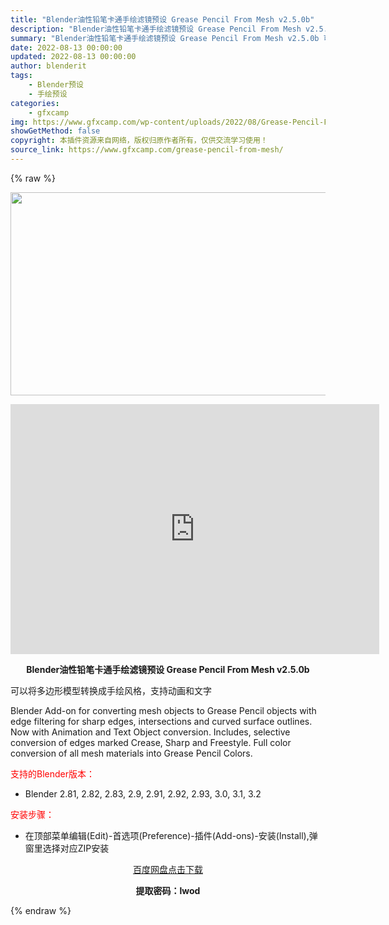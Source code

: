 ```yaml
---
title: "Blender油性铅笔卡通手绘滤镜预设 Grease Pencil From Mesh v2.5.0b"
description: "Blender油性铅笔卡通手绘滤镜预设 Grease Pencil From Mesh v2.5.0b 可以将多边形模型转换成手绘风格，支持动画和文字 Blender Add-on for conve..."
summary: "Blender油性铅笔卡通手绘滤镜预设 Grease Pencil From Mesh v2.5.0b 可以将多边形模型转换成手绘风格，支持动画和文字 Blender Add-on for conve..."
date: 2022-08-13 00:00:00
updated: 2022-08-13 00:00:00
author: blenderit
tags: 
    - Blender预设
    - 手绘预设
categories:
    - gfxcamp
img: https://www.gfxcamp.com/wp-content/uploads/2022/08/Grease-Pencil-From-Mesh.jpg
showGetMethod: false
copyright: 本插件资源来自网络，版权归原作者所有，仅供交流学习使用！
source_link: https://www.gfxcamp.com/grease-pencil-from-mesh/
---
```


{% raw %}
<div><p><img decoding="async" class="aligncenter size-full wp-image-106035" src="https://www.gfxcamp.com/wp-content/uploads/2022/08/Grease-Pencil-From-Mesh.jpg" data-src="https://www.gfxcamp.com/wp-content/uploads/2022/08/Grease-Pencil-From-Mesh.jpg" alt="" width="590" height="325" data-srcset="https://www.gfxcamp.com/wp-content/uploads/2022/08/Grease-Pencil-From-Mesh.jpg 590w, https://www.gfxcamp.com/wp-content/uploads/2022/08/Grease-Pencil-From-Mesh-150x83.jpg 150w" data-sizes="(max-width: 590px) 100vw, 590px"></p><p style="text-align: center;"><iframe loading="lazy" src="https://player.youku.com/embed/XNTg5MzI0NjczMg==" width="590" height="400" frameborder="0" allowfullscreen="allowfullscreen" data-mce-fragment="1"></iframe></p><p style="text-align: center;"><strong>Blender油性铅笔卡通手绘滤镜预设 Grease Pencil From Mesh v2.5.0b</strong></p><p>可以将多边形模型转换成手绘风格，支持动画和文字</p><p>Blender Add-on for converting mesh objects to Grease Pencil objects with edge filtering for sharp edges, intersections and curved surface outlines. Now with Animation and Text Object conversion. Includes, selective conversion of edges marked Crease, Sharp and Freestyle. Full color conversion of all mesh materials into Grease Pencil Colors.</p><p style="text-align: left;"><span style="color: #ff0000;">支持的Blender版本：</span></p><ul>
<li style="text-align: left;">Blender 2.81, 2.82, 2.83, 2.9, 2.91, 2.92, 2.93, 3.0, 3.1, 3.2</li>
</ul><p style="text-align: left;"><span style="color: #ff0000;">安装步骤：</span></p><ul>
<li>在顶部菜单编辑(Edit)-首选项(Preference)-插件(Add-ons)-安装(Install),弹窗里选择对应ZIP安装</li>
</ul><p style="text-align: center;"><a class="maxbutton-3 maxbutton maxbutton-baidu" target="_blank" rel="noopener" href="https://pan.baidu.com/s/1uQt9qGpow-7Gl4TnidwcDA?pwd=lwod"><span class="mb-text">百度网盘点击下载</span></a></p><p style="text-align: center;"><strong>提取密码：lwod</strong></p></div>
<div style="display: none">gfxcamp</div>
{% endraw %}